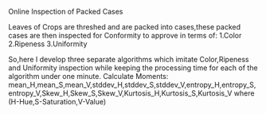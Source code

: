Online Inspection of Packed Cases

Leaves of Crops are threshed and are packed into cases,these packed cases are then inspected for Conformity to approve in terms of:
1.Color
2.Ripeness
3.Uniformity

So,here I develop three separate algorithms which imitate Color,Ripeness and Uniformity inspection while keeping the processing time for each of the algorithm under one minute.
Calculate Moments: mean_H,mean_S,mean_V,stddev_H,stddev_S,stddev_V,entropy_H,entropy_S,entropy_V,Skew_H,Skew_S,Skew_V,Kurtosis_H,Kurtosis_S,Kurtosis_V
where (H-Hue,S-Saturation,V-Value)

